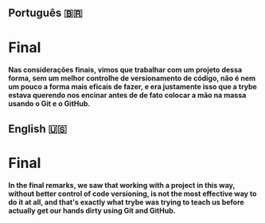 ## Português 🇧🇷

# Final

#### Nas considerações finais, vimos que trabalhar com um projeto dessa forma, sem um melhor controlhe de versionamento de código, não é nem um pouco a forma mais eficais de fazer, e era justamente isso que a trybe estava querendo nos encinar antes de de fato colocar a mão na massa usando o Git e o GitHub.

## English 🇺🇸

# Final

#### In the final remarks, we saw that working with a project in this way, without better control of code versioning, is not the most effective way to do it at all, and that's exactly what trybe was trying to teach us before actually get our hands dirty using Git and GitHub.